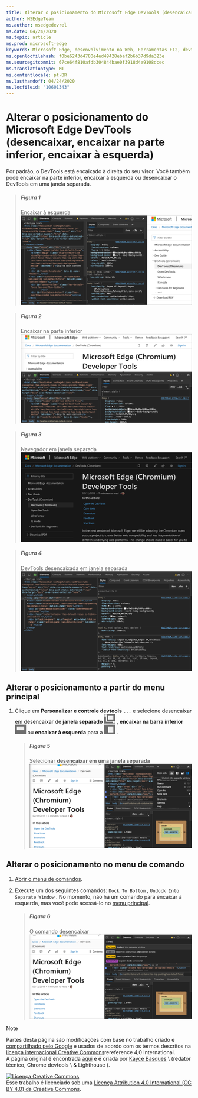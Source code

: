 ```yaml
---
title: Alterar o posicionamento do Microsoft Edge DevTools (desencaixar, encaixar na parte inferior, encaixar à esquerda)
author: MSEdgeTeam
ms.author: msedgedevrel
ms.date: 04/24/2020
ms.topic: article
ms.prod: microsoft-edge
keywords: Microsoft Edge, desenvolvimento na Web, Ferramentas F12, devtools
ms.openlocfilehash: f0be6243d4780e4ed49428ebaf2b6b37d9da323e
ms.sourcegitcommit: 67ce64f810afdb304844bae0f3918d4e9108dcec
ms.translationtype: MT
ms.contentlocale: pt-BR
ms.lasthandoff: 04/24/2020
ms.locfileid: "10601343"
---
```

<!-- Copyright Kayce Basques 

   Licensed under the Apache License, Version 2.0 (the "License");
   you may not use this file except in compliance with the License.
   You may obtain a copy of the License at

       https://www.apache.org/licenses/LICENSE-2.0

   Unless required by applicable law or agreed to in writing, software
   distributed under the License is distributed on an "AS IS" BASIS,
   WITHOUT WARRANTIES OR CONDITIONS OF ANY KIND, either express or implied.
   See the License for the specific language governing permissions and
   limitations under the License.  -->





# Alterar o posicionamento do Microsoft Edge DevTools (desencaixar, encaixar na parte inferior, encaixar à esquerda)   



Por padrão, o DevTools está encaixado à direita do seu visor.  Você também pode encaixar na parte inferior, encaixar à esquerda ou desencaixar o DevTools em uma janela separada.  

> ##### Figura 1  
> Encaixar à esquerda  
> ![Encaixar à esquerda][ImageDockLeft]  

> ##### Figura 2  
> Encaixar na parte inferior  
> ![Encaixar na parte inferior][ImageDockBottom]  

> ##### Figura 3  
> Navegador em janela separada  
> ![Navegador em janela separada][ImageUndockBrowser]  

> ##### Figura 4  
> DevTools desencaixada em janela separada  
> ![DevTools desencaixada em janela separada][ImageUndockDevTools]  

## Alterar o posicionamento a partir do menu principal   

1.  Clique em **Personalizar e controle devtools** `...` e selecione desencaixar em desencaixar de **janela separado** ![ ][ImageUndockIcon] , **encaixar na barra inferior** ![ para baixo ][ImageBottomIcon] ou **encaixar à esquerda** para a ![ esquerda ][ImageLeftIcon] .  
    
    > ##### Figura 5  
    > Selecionar **desencaixar em uma janela separada**  
    > ![Selecionar desencaixar em uma janela separada][ImageUndockSettings]  
    
## Alterar o posicionamento no menu de comando   

1.  [Abrir o menu de comandos][DevtoolsCommandMenu].  
1.  Execute um dos seguintes comandos: `Dock To Bottom` , `Undock Into Separate Window` .  No momento, não há um comando para encaixar à esquerda, mas você pode acessá-lo no [menu principal](#change-placement-from-the-main-menu).  
    
    > ##### Figura 6  
    > O comando desencaixar  
    > ![O comando desencaixar][ImageUndockCommand]  

 



<!-- image links -->  

[ImageUndockIcon]: /microsoft-edge/devtools-guide-chromium/media/undock-icon.msft.png  
[ImageBottomIcon]: /microsoft-edge/devtools-guide-chromium/media/bottom-icon.msft.png  
[ImageLeftIcon]: /microsoft-edge/devtools-guide-chromium/media/left-icon.msft.png  

[ImageDockLeft]: /microsoft-edge/devtools-guide-chromium/media/customize-elements-styles-right-docked.msft.png "Figura 1: encaixar à esquerda"  
[ImageDockBottom]: /microsoft-edge/devtools-guide-chromium/media/customize-elements-styles-bottom-docked.msft.png "Figura 2: encaixar na parte inferior"  
[ImageUndockBrowser]: /microsoft-edge/devtools-guide-chromium/media/customize-elements-styles-options-dock-side-highlight-browser.msft.png "Figura 3: navegador em uma janela separada"  
[ImageUndockDevTools]: /microsoft-edge/devtools-guide-chromium/media/customize-elements-styles-options-dock-side-highlight-devtools.msft.png "Figura 4: DevTools desencaixada em janela separada"  
[ImageUndockSettings]: /microsoft-edge/devtools-guide-chromium/media/customize-elements-styles-options-dock-side-highlight.msft.png "Figura 5: selecionando desencaixar em uma janela separada"  
[ImageUndockCommand]: /microsoft-edge/devtools-guide-chromium/media/customize-elements-styles-command-menu-undo.msft.png "Figura 6: o comando desencaixar"  

<!-- links -->  

[DevtoolsCommandMenu]: /microsoft-edge/devtools-guide-chromium/command-menu/index "Executar comandos com o menu de comando do Microsoft Edge DevTools"  

> [!NOTE]
> Partes desta página são modificações com base no trabalho criado e [compartilhado pelo Google][GoogleSitePolicies] e usados de acordo com os termos descritos na [licença internacional Creative Commons][CCA4IL]rereference 4,0 International.  
> A página original é encontrada [aqui](https://developers.google.com/web/tools/chrome-devtools/customize/placement) e é criada por [Kayce Basques][KayceBasques] \ (redator técnico, Chrome devtools \ & Lighthouse \).  

[![Licença Creative Commons][CCby4Image]][CCA4IL]  
Esse trabalho é licenciado sob uma [Licença Attribution 4.0 International (CC BY 4.0) da Creative Commons][CCA4IL].  

[CCA4IL]: https://creativecommons.org/licenses/by/4.0  
[CCby4Image]: https://i.creativecommons.org/l/by/4.0/88x31.png  
[GoogleSitePolicies]: https://developers.google.com/terms/site-policies  
[KayceBasques]: https://developers.google.com/web/resources/contributors/kaycebasques  
